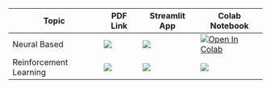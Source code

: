 | Topic            | PDF Link                                                                                                                                     | Streamlit App                                                                                      | Colab Notebook                                                                                                                                           |
|------------------|----------------------------------------------------------------------------------------------------------------------------------------------|------------------------------------------------------------------------------------------------------|-----------------------------------------------------------------------------------------------------------------------------------------------------------|
| Neural Based      | <a href="" target="_parent"><img src="https://img.shields.io/badge/Open in PDF-%23FF0000.svg?style=flat-square&logo=adobe&logoColor=white"/></a> | <a href="https://ds-cheat-sheets-sklearn.streamlit.app/" target="_parent"><img src="https://static.streamlit.io/badges/streamlit_badge_black_white.svg"/></a> | <a href="https://colab.research.google.com/drive/1wcpxz-MEotG5dqlkTi1qTotmwnoCcwqi?usp=sharing" target="_parent"><img src="https://colab.research.google.com/assets/colab-badge.svg" alt="Open In Colab"/></a> |
| Reinforcement Learning    | <a href="" target="_parent"><img src="https://img.shields.io/badge/Open in PDF-%23FF0000.svg?style=flat-square&logo=adobe&logoColor=white"/></a> | <a href="" target="_parent"><img src="https://static.streamlit.io/badges/streamlit_badge_black_white.svg"/></a> | <a href="https://colab.research.google.com/drive/1tlRimd1NvvVqLAtQcmzQStCfS4o3YOcK?usp=sharing" target="_parent"><img src="https://colab.research.google.com/drive/1SvNjToKKfeMZHU8kRDSCTT-zTMdUgiXY?usp=sharing"/></a> |

